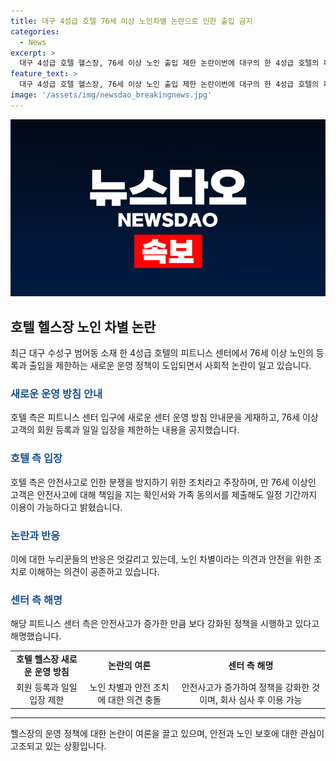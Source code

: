 ```yaml
---
title: 대구 4성급 호텔 76세 이상 노인차별 논란으로 인한 출입 금지
categories:
  - News
excerpt: >
  대구 4성급 호텔 헬스장, 76세 이상 노인 출입 제한 논란이번에 대구의 한 4성급 호텔의 피트니스 센터에서 76세 이상 노인의 등록과 출입을 제한하는 새로운 운영 방침이 도입되면서 논란이 일고 있습니다. 호텔 측은 안전 문제로 이에 대한 조치를 취했다고 밝히고 있지만, 이에 대해 노인 차별이라는 비판이 나오고 있습니다. 일부는 노인 보호 차원에서 조치를 이해한다는 반응을 보이고 있으나, 논란은 여전히 계속되고 있습니다. 해당 피트니스 센터 측은 안전사고가 증가해 정책을 강화했다고 설명했습니다.
feature_text: >
  대구 4성급 호텔 헬스장, 76세 이상 노인 출입 제한 논란이번에 대구의 한 4성급 호텔의 피트니스 센터에서 76세 이상 노인의 등록과 출입을 제한하는 새로운 운영 방침이 도입되면서 논란이 일고 있습니다. 호텔 측은 안전 문제로 이에 대한 조치를 취했다고 밝히고 있지만, 이에 대해 노인 차별이라는 비판이 나오고 있습니다. 일부는 노인 보호 차원에서 조치를 이해한다는 반응을 보이고 있으나, 논란은 여전히 계속되고 있습니다. 해당 피트니스 센터 측은 안전사고가 증가해 정책을 강화했다고 설명했습니다.
image: '/assets/img/newsdao_breakingnews.jpg'
---
```


<p><img src="/assets/img/newsdao_breakingnews.jpg" alt="implanttips 속보" /></p>

<h2 data-ke-size="size26">호텔 헬스장 노인 차별 논란</h2>

<p data-ke-size="size16">최근 대구 수성구 범어동 소재 한 4성급 호텔의 피트니스 센터에서 76세 이상 노인의 등록과 출입을 제한하는 새로운 운영 정책이 도입되면서 사회적 논란이 일고 있습니다.</p>

<h3><b><span style="color: #1a5490;">새로운 운영 방침 안내</span></b></h3>

<p data-ke-size="size16">호텔 측은 피트니스 센터 입구에 새로운 센터 운영 방침 안내문을 게재하고, 76세 이상 고객의 회원 등록과 일일 입장을 제한하는 내용을 공지했습니다.</p>

<h3><b><span style="color: #1a5490;">호텔 측 입장</span></b></h3>

<p data-ke-size="size16">호텔 측은 안전사고로 인한 분쟁을 방지하기 위한 조치라고 주장하며, 만 76세 이상인 고객은 안전사고에 대해 책임을 지는 확인서와 가족 동의서를 제출해도 일정 기간까지 이용이 가능하다고 밝혔습니다.</p>

<h3><b><span style="color: #1a5490;">논란과 반응</span></b></h3>

<p data-ke-size="size16">이에 대한 누리꾼들의 반응은 엇갈리고 있는데, 노인 차별이라는 의견과 안전을 위한 조치로 이해하는 의견이 공존하고 있습니다.</p>

<h3><b><span style="color: #1a5490;">센터 측 해명</span></b></h3>

<p data-ke-size="size16">해당 피트니스 센터 측은 안전사고가 증가한 만큼 보다 강화된 정책을 시행하고 있다고 해명했습니다.</p>

<table>
  <tr>
    <td style="text-align: center; height: 17px;"><b>호텔 헬스장 새로운 운영 방침</b></td>
    <td style="text-align: center; height: 17px;"><b>논란의 여론</b></td>
    <td style="text-align: center; height: 17px;"><b>센터 측 해명</b></td>
  </tr>
  <tr>
    <td style="text-align: center;">회원 등록과 일일 입장 제한</td>
    <td style="text-align: center;">노인 차별과 안전 조치에 대한 의견 충돌</td>
    <td style="text-align: center;">안전사고가 증가하여 정책을 강화한 것이며, 회사 심사 후 이용 가능</td>
  </tr>
</table>

<hr>

<p data-ke-size="size16">헬스장의 운영 정책에 대한 논란이 여론을 끌고 있으며, 안전과 노인 보호에 대한 관심이 고조되고 있는 상황입니다.</p>

